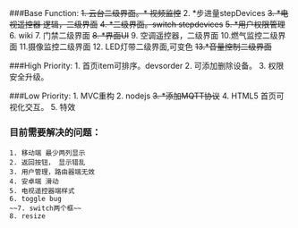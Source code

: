 ###Base Function:
    ~~1. 云台二级界面。* 视频监控~~ 
    2. *步进量stepDevices 
    ~~3. *电视遥控器 逻辑，二级界面~~
    ~~4. *二级界面。switch stepdevices~~
    ~~5. *用户权限管理~~ 
    6. wiki
    7. 门禁二级界面
    ~~8. *界面UI~~
    9. 空调遥控器，二级界面
    10.燃气监控二级界面
    11.摄像监控二级界面
    12. LED灯带二级界面,可变色
    ~~13.*音量控制二级界面~~


###High Priority:
    1. 首页item可排序。devsorder
    2. 可添加删除设备。
    3. 权限安全升级。


###Low Priority:
    1. MVC重构
    2. nodejs
    ~~3. *添加MQTT协议~~
    4. HTML5 首页可视化交互。
    5. 特效
    
### 目前需要解决的问题：

    1. 移动端 最少两列显示
    2. 返回按钮， 显示错乱
    3. 用户管理，路由器端无效
    4. 安卓端 滑动
    5. 电视遥控器端样式
    6. toggle bug
    ~~7. switch两个框~~
    8. resize
    
